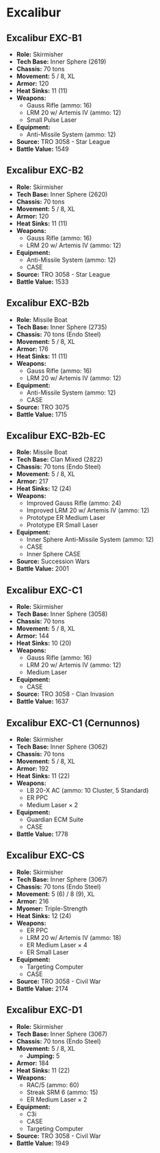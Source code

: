 # Excalibur
## Excalibur EXC-B1
- **Role:** Skirmisher
- **Tech Base:** Inner Sphere (2619)
- **Chassis:** 70 tons
- **Movement:** 5 / 8, XL
- **Armor:** 120
- **Heat Sinks:** 11 (11)
- **Weapons:**
  - Gauss Rifle (ammo: 16)
  - LRM 20 w/ Artemis IV (ammo: 12)
  - Small Pulse Laser
- **Equipment:**
  - Anti-Missile System (ammo: 12)
- **Source:** TRO 3058 - Star League
- **Battle Value:** 1549

## Excalibur EXC-B2
- **Role:** Skirmisher
- **Tech Base:** Inner Sphere (2620)
- **Chassis:** 70 tons
- **Movement:** 5 / 8, XL
- **Armor:** 120
- **Heat Sinks:** 11 (11)
- **Weapons:**
  - Gauss Rifle (ammo: 16)
  - LRM 20 w/ Artemis IV (ammo: 12)
- **Equipment:**
  - Anti-Missile System (ammo: 12)
  - CASE
- **Source:** TRO 3058 - Star League
- **Battle Value:** 1533

## Excalibur EXC-B2b
- **Role:** Missile Boat
- **Tech Base:** Inner Sphere (2735)
- **Chassis:** 70 tons (Endo Steel)
- **Movement:** 5 / 8, XL
- **Armor:** 176
- **Heat Sinks:** 11 (11)
- **Weapons:**
  - Gauss Rifle (ammo: 16)
  - LRM 20 w/ Artemis IV (ammo: 12)
- **Equipment:**
  - Anti-Missile System (ammo: 12)
  - CASE
- **Source:** TRO 3075
- **Battle Value:** 1715

## Excalibur EXC-B2b-EC
- **Role:** Missile Boat
- **Tech Base:** Clan Mixed (2822)
- **Chassis:** 70 tons (Endo Steel)
- **Movement:** 5 / 8, XL
- **Armor:** 217
- **Heat Sinks:** 12 (24)
- **Weapons:**
  - Improved Gauss Rifle (ammo: 24)
  - Improved LRM 20 w/ Artemis IV (ammo: 12)
  - Prototype ER Medium Laser
  - Prototype ER Small Laser
- **Equipment:**
  - Inner Sphere Anti-Missile System (ammo: 12)
  - CASE
  - Inner Sphere CASE
- **Source:** Succession Wars
- **Battle Value:** 2001

## Excalibur EXC-C1
- **Role:** Skirmisher
- **Tech Base:** Inner Sphere (3058)
- **Chassis:** 70 tons
- **Movement:** 5 / 8, XL
- **Armor:** 144
- **Heat Sinks:** 10 (20)
- **Weapons:**
  - Gauss Rifle (ammo: 16)
  - LRM 20 w/ Artemis IV (ammo: 12)
  - Medium Laser
- **Equipment:**
  - CASE
- **Source:** TRO 3058 - Clan Invasion
- **Battle Value:** 1637

## Excalibur EXC-C1 (Cernunnos)
- **Role:** Skirmisher
- **Tech Base:** Inner Sphere (3062)
- **Chassis:** 70 tons
- **Movement:** 5 / 8, XL
- **Armor:** 192
- **Heat Sinks:** 11 (22)
- **Weapons:**
  - LB 20-X AC (ammo: 10 Cluster, 5 Standard)
  - ER PPC
  - Medium Laser × 2
- **Equipment:**
  - Guardian ECM Suite
  - CASE
- **Battle Value:** 1778

## Excalibur EXC-CS
- **Role:** Skirmisher
- **Tech Base:** Inner Sphere (3067)
- **Chassis:** 70 tons (Endo Steel)
- **Movement:** 5 (6) / 8 (9), XL
- **Armor:** 216
- **Myomer:** Triple-Strength
- **Heat Sinks:** 12 (24)
- **Weapons:**
  - ER PPC
  - LRM 20 w/ Artemis IV (ammo: 18)
  - ER Medium Laser × 4
  - ER Small Laser
- **Equipment:**
  - Targeting Computer
  - CASE
- **Source:** TRO 3058 - Civil War
- **Battle Value:** 2174

## Excalibur EXC-D1
- **Role:** Skirmisher
- **Tech Base:** Inner Sphere (3067)
- **Chassis:** 70 tons (Endo Steel)
- **Movement:** 5 / 8, XL
  - **Jumping:** 5
- **Armor:** 184
- **Heat Sinks:** 11 (22)
- **Weapons:**
  - RAC/5 (ammo: 60)
  - Streak SRM 6 (ammo: 15)
  - ER Medium Laser × 2
- **Equipment:**
  - C3i
  - CASE
  - Targeting Computer
- **Source:** TRO 3058 - Civil War
- **Battle Value:** 1949

